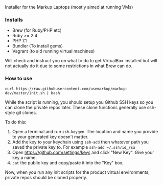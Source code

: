 Installer for the Markup Laptops (mostly aimed at running VMs)

### Installs

- Brew (for Ruby/PHP etc)
- Ruby >= 2.4
- PHP 7.1
- Bundler (To install gems)
- Vagrant (to aid running virtual machines)

Will check and instruct you on what to do to get VirtualBox installed but will not actually do it due to some restrictions in what Brew can do.

### How to use

```
curl https://raw.githubusercontent.com/usemarkup/markup-dev/master/init.sh | bash
```

While the script is running, you should setup you Github SSH keys so you can clone the private repos later. These clone functions generally use ssh-style git clones.

To do this:

1. Open a terminal and run `ssh-keygen`. The location and name you provide to your generated key doesn't matter.
2. Add the key to your keychain using `ssh-add` then whatever path you saved the private key to. For example `ssh-add ~/.ssh/id_rsa`
3. Open https://github.com/settings/keys and click "New Key". Give your key a name.
4. `cat` the public key and copy/paste it into the "Key" box.

Now, when you run any init scripts for the product virtual environments, private repos should be cloned properly.
